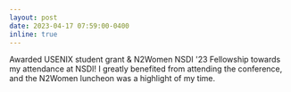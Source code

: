 ```yaml
---
layout: post
date: 2023-04-17 07:59:00-0400
inline: true
---
```


Awarded USENIX student grant & N2Women NSDI '23 Fellowship towards my attendance at NSDI! I greatly benefited from attending the conference, and the N2Women luncheon was a highlight of my time.
